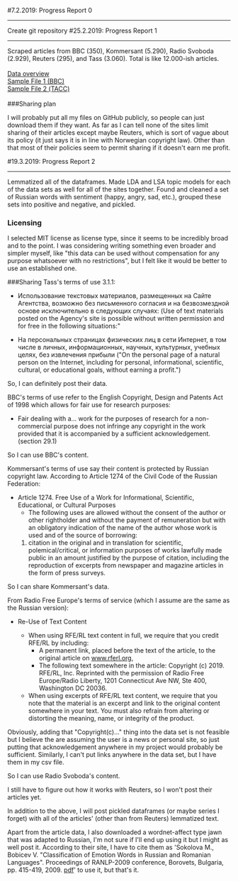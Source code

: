 #7.2.2019: Progress Report 0


----------

Create git repository
#25.2.2019: Progress Report 1


----------

Scraped articles from BBC (350), Kommersant (5.290), Radio Svoboda (2.929), Reuters (295), and Tass (3.060). Total is like 12.000-ish articles.<br><br>
[Data overview](./Sentiment-Analysis-of-Russian-Language-News/data_overview.ipynb)<br> [Sample File 1 (BBC)](./Sentiment-Analysis-of-Russian-Language-News/data_sample/bbc/Facebook_заявил_об_удалении_сотен_аккаунтов,_связанных_c_Россией_17_января_2019.txt)<br>[Sample File 2 (ТАСС)](./Sentiment-Analysis-of-Russian-Language-News/data_sample/tass/Ярославская_облдума_утвердила_бездефицитный_бюджет_региона_на_2019_год.txt)
<br><br>
###Sharing plan

I will probably put all my files on GitHub publicly, so people can just download them if they want. As far as I can tell none of the sites limit sharing of their articles except maybe Reuters, which is sort of vague about its policy (it just says it is in line with Norwegian copyright law). Other than that most of their policies seem to permit sharing if it doesn't earn me profit.


#19.3.2019: Progress Report 2


----------

Lemmatized all of the dataframes. Made LDA and LSA topic models for each of the data sets as well for all of the sites together. Found and cleaned a set of Russian words with sentiment (happy, angry, sad, etc.), grouped these sets into positive and negative, and pickled. 

### Licensing

I selected MIT license as license type, since it seems to be incredibly broad and to the point. I was considering writing something even broader and simpler myself, like "this data can be used without compensation for any purpose whatsoever with no restrictions", but I felt like it would be better to use an established one. 

###Sharing 
Tass's terms of use 3.1.1: <br>

- Использование текстовых материалов, размещенных на Сайте Агентства, возможно без письменного согласия и на безвозмездной основе исключительно в следующих случаях: (Use of text materials posted on the Agency's site is possible without written permission and for free in the following situations:"

- На персональных страницах физических лиц в сети Интернет, в том числе в личных, информационных, научных, культурных, учебных целях, без извлечения прибыли ("On the personal page of a natural person on the Internet, including for personal, informational, scientific, cultural, or educational goals, without earning a profit.")

So, I can definitely post their data.

BBC's terms of use refer to the English Copyright, Design and Patents Act of 1998 which allows for fair use for research purposes:

- Fair dealing with a... work for the purposes of research for a non-commercial purpose does not infringe any copyright in the work provided that it is accompanied by a sufficient acknowledgement. (section 29.1)

So I can use BBC's content.

Kommersant's terms of use say their content is protected by Russian copyright law. According to Article 1274 of the Civil Code of the Russian Federation:

- Article 1274. Free Use of a Work for Informational, Scientific,
Educational, or Cultural Purposes
	- The following uses are allowed without the consent of the author or other rightholder and without the payment of remuneration but with an obligatory indication of the name of the author whose work is used and of the source of borrowing:
	1. citation in the original and in translation for scientific, polemical/critical, or information purposes of works lawfully made public in an amount justified by the purpose of citation, including the reproduction of excerpts from newspaper and magazine articles in the form of press surveys.

So I can share Kommersant's data.

From Radio Free Europe's terms of service (which I assume are the same as the Russian version):

- Re-Use of Text Content

	- When using RFE/RL text content in full, we require that you credit RFE/RL by including:
		- A permanent link, placed before the text of the article, to the original article on www.rferl.org,
		- The following text somewhere in the article: Copyright (c) 2019. RFE/RL, Inc. Reprinted with the permission of Radio Free Europe/Radio Liberty, 1201 Connecticut Ave NW, Ste 400, Washington DC 20036. 
	- When using excerpts of RFE/RL text content, we require that you note that the material is an excerpt and link to the original content somewhere in your text. You must also refrain from altering or distorting the meaning, name, or integrity of the product.
	
Obviously, adding that "Copyright(c)..." thing into the data set is not feasible but I believe the are assuming the user is a news or personal site, so just putting that acknowledgement anywhere in my project would probably be sufficient. Similarly, I can't put links anywhere in the data set, but I have them in my csv file.

So I can use Radio Svoboda's content.

I still have to figure out how it works with Reuters, so I won't post their articles yet.

In addition to the above, I will post pickled dataframes (or maybe series I forget) with all of the articles' (other than from Reuters) lemmatized text.

Apart from the article data, I also downloaded a wordnet-affect type jawn that was adapted to Russian, I'm not sure if I'll end up using it but I might as well post it. According to their site, I have to cite them as 'Sokolova M., Bobicev V. "Classification of Emotion Words in Russian and Romanian Languages". Proceedings of RANLP-2009 conference, Borovets, Bulgaria, pp. 415-419, 2009. [pdf](http://lilu.fcim.utm.md/SokolovaBobicevRANLP2009.pdf)' to use it, but that's it.

